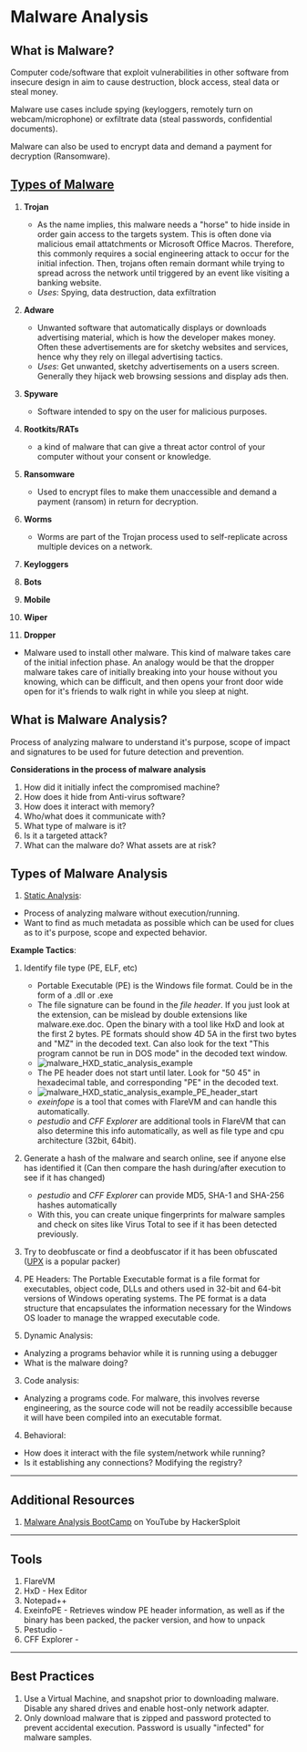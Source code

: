# Malware Analysis

## What is Malware?
Computer code/software that exploit vulnerabilities in other software from insecure design in aim to cause destruction, block access, steal data or steal money.

Malware use cases include spying (keyloggers, remotely turn on webcam/microphone) or exfiltrate data (steal passwords, confidential documents).

Malware can also be used to encrypt data and demand a payment for decryption (Ransomware).

## [Types of Malware](https://www.crowdstrike.com/cybersecurity-101/malware/types-of-malware/)

1. **Trojan**
   - As the name implies, this malware needs a "horse" to hide inside in order gain access to the targets system. This is often done via malicious email attatchments or Microsoft Office Macros. Therefore, this commonly requires a social engineering attack to occur for the initial infection. Then, trojans often remain dormant while trying to spread across the network until triggered by an event like visiting a banking website.
   - _Uses_: Spying, data destruction, data exfiltration

2. **Adware**
   - Unwanted software that automatically displays or downloads advertising material, which is how the developer makes money. Often these advertisements are for sketchy websites and services, hence why they rely on illegal advertising tactics.
   - _Uses_: Get unwanted, sketchy advertisements on a users screen. Generally they hijack web browsing sessions and display ads then. 

3. **Spyware**
   - Software intended to spy on the user for malicious purposes.

4. **Rootkits/RATs**
   - a kind of malware that can give a threat actor control of your computer without your consent or knowledge.
5. **Ransomware**
   - Used to encrypt files to make them unaccessible and demand a payment (ransom) in return for decryption.
6. **Worms**
   - Worms are part of the Trojan process used to self-replicate across multiple devices on a network. 
7. **Keyloggers**
8. **Bots**
9. **Mobile**
10. **Wiper**
11. **Dropper**
   - Malware used to install other malware. This kind of malware takes care of the initial infection phase. An analogy would be that the dropper malware takes care of initially breaking into your house without you knowing, which can be difficult, and then opens your front door wide open for it's friends to walk right in while you sleep at night.

## What is Malware Analysis?
 Process of analyzing malware to understand it's purpose, scope of impact and signatures to be used for future detection and prevention.
 
__Considerations in the process of malware analysis__
 1. How did it initially infect the compromised machine?
 2. How does it hide from Anti-virus software?
 3. How does it interact with memory?
 4. Who/what does it communicate with?
 5. What type of malware is it?
 6. Is it a targeted attack?
 7. What can the malware do? What assets are at risk?

## Types of Malware Analysis
1. [Static Analysis](https://www.youtube.com/watch?v=ATflI5jX6Iw&list=PLBf0hzazHTGMSlOI2HZGc08ePwut6A2Io&index=5):
  - Process of analyzing malware without execution/running. 
  - Want to find as much metadata as possible which can be used for clues as to it's purpose, scope and expected behavior. 
  
  __Example Tactics__:
   1. Identify file type (PE, ELF, etc)
      - Portable Executable (PE) is the Windows file format. Could be in the form of a .dll or .exe
      - The file signature can be found in the *file header*. If you just look at the extension, can be mislead by double extensions like malware.exe.doc. Open the binary with a tool like HxD and look at the first 2 bytes. PE formats should show 4D 5A in the first two bytes and "MZ" in the decoded text. Can also look for the text "This program cannot be run in DOS mode" in the decoded text window.
      - ![malware_HXD_static_analysis_example](https://user-images.githubusercontent.com/44067716/203170849-87c0051d-dc6d-4a77-8c9f-08544b66c22c.png)
      - The PE header does not start until later. Look for "50 45" in hexadecimal table, and corresponding "PE" in the decoded text.
      - ![malware_HXD_static_analysis_example_PE_header_start](https://user-images.githubusercontent.com/44067716/203171218-c8f3079d-ae5d-45bb-a117-89f4046aa304.png)
      - *exeinfope* is a tool that comes with FlareVM and can handle this automatically.
      - *pestudio* and *CFF Explorer* are additional tools in FlareVM that can also determine this info automatically, as well as file type and cpu architecture (32bit, 64bit).

   2. Generate a hash of the malware and search online, see if anyone else has identified it (Can then compare the hash during/after execution to see if it has changed)
      - *pestudio* and *CFF Explorer* can provide MD5, SHA-1 and SHA-256 hashes automatically
      - With this, you can create unique fingerprints for malware samples and check on sites like Virus Total to see if it has been detected previously.
   3. Try to deobfuscate or find a deobfuscator if it has been obfuscated ([UPX](https://upx.github.io/) is a popular packer)
   4. PE Headers: The Portable Executable format is a file format for executables, object code, DLLs and others used in 32-bit and 64-bit versions of Windows operating systems. The PE format is a data structure that encapsulates the information necessary for the Windows OS loader to manage the wrapped executable code.
2. Dynamic Analysis:
  - Analyzing a programs behavior while it is running using a debugger
  - What is the malware doing?
3. Code analysis:
  - Analyzing a programs code. For malware, this involves reverse engineering, as the source code will not be readily accessiblle because it will have been compiled into an executable format.
4. Behavioral:
  - How does it interact with the file system/network while running?
  - Is it establishing any connections? Modifying the registry?

***
## Additional Resources
1. [Malware Analysis BootCamp](https://www.youtube.com/playlist?list=PLBf0hzazHTGMSlOI2HZGc08ePwut6A2Io) on YouTube by HackerSploit

***
## Tools
1. FlareVM
2. HxD - Hex Editor
3. Notepad++
4. ExeinfoPE - Retrieves window PE header information, as well as if the binary has been packed, the packer version, and how to unpack
5. Pestudio - 
6. CFF Explorer - 

***
## Best Practices
1. Use a Virtual Machine, and snapshot prior to downloading malware. Disable any shared drives and enable host-only network adapter.
2. Only download malware that is zipped and password protected to prevent accidental execution. Password is usually "infected" for malware samples.
